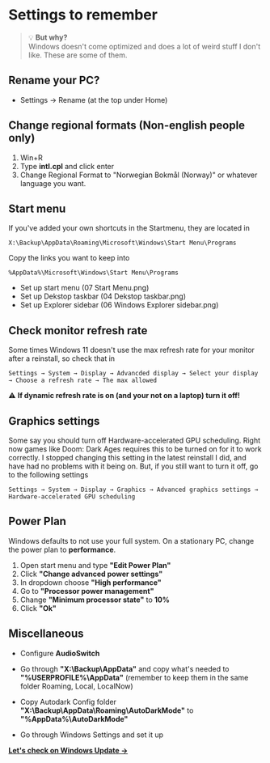 # Settings to remember

> 💡 **But why?**  
> Windows doesn't come optimized and does a lot of weird stuff I don't like. These are some of them.

## Rename your PC?
- Settings → Rename (at the top under Home)

## Change regional formats (Non-english people only)

1. Win+R
2. Type **intl.cpl** and click enter
3. Change Regional Format to "Norwegian Bokmål (Norway)" or whatever language you want.

## Start menu
If you've added your own shortcuts in the Startmenu, they are located in 

```
X:\Backup\AppData\Roaming\Microsoft\Windows\Start Menu\Programs
```
Copy the links you want to keep into
```
%AppData%\Microsoft\Windows\Start Menu\Programs
```
- Set up start menu (07 Start Menu.png)
- Set up Dekstop taskbar (04 Dekstop taskbar.png)
- Set up Explorer sidebar (06 Windows Explorer sidebar.png)

## Check monitor refresh rate

Some times Windows 11 doesn't use the max refresh rate for your monitor after a reinstall, so check that in
```
Settings → System → Display → Advancded display → Select your display → Choose a refresh rate → The max allowed
```
⚠️ **If dynamic refresh rate is on (and your not on a laptop) turn it off!**

## Graphics settings
Some say you should turn off Hardware-accelerated GPU scheduling. Right now games like Doom: Dark Ages requires this to be turned on for it to work correctly. I stopped changing this setting in the latest reinstall I did, and have had no problems with it being on. But, if you still want to turn it off, go to the following settings

```
Settings → System → Display → Graphics → Advanced graphics settings → Hardware-accelerated GPU scheduling
```
## Power Plan

Windows defaults to not use your full system. On a stationary PC, change the power plan to **performance**.

1. Open start menu and type **"Edit Power Plan"**
2. Click **"Change advanced power settings"**
3. In dropdown choose **"High performance"**
4. Go to **"Processor power management"**
5. Change **"Minimum processor state"** to **10%**
6. Click **"Ok"**

## Miscellaneous

- Configure **AudioSwitch**

- Go through **"X:\Backup\AppData"** and copy what's needed to **"%USERPROFILE%\AppData"** (remember to keep them in the same folder Roaming, Local, LocalNow)

- Copy Autodark Config folder **"X:\Backup\AppData\Roaming\AutoDarkMode"** to **"%AppData%\AutoDarkMode"**

- Go through Windows Settings and set it up

**[Let's check on Windows Update →](windows-update.md)**